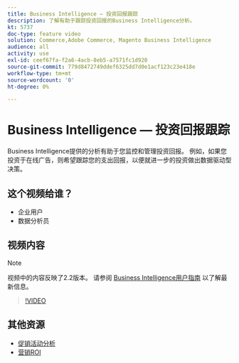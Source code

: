 ```yaml
---
title: Business Intelligence — 投资回报跟踪
description: 了解有助于跟踪投资回报的Business Intelligence分析。
kt: 5737
doc-type: feature video
solution: Commerce,Adobe Commerce, Magento Business Intelligence
audience: all
activity: use
exl-id: ceef67fa-f2a6-4acb-8eb5-a7571fc1d920
source-git-commit: 779d8472749ddef6325dd7d0e1acf123c23e418e
workflow-type: tm+mt
source-wordcount: '0'
ht-degree: 0%

---
```


# Business Intelligence — 投资回报跟踪

Business Intelligence提供的分析有助于您监控和管理投资回报。 例如，如果您投资于在线广告，则希望跟踪您的支出回报，以便就进一步的投资做出数据驱动型决策。

## 这个视频给谁？

- 企业用户
- 数据分析员

## 视频内容

>[!NOTE]
>
>视频中的内容反映了2.2版本。 请参阅 [Business Intelligence用户指南](https://docs.magento.com/mbi/) 以了解最新信息。

>[!VIDEO](https://video.tv.adobe.com/v/35991?quality=12&learn=on)

## 其他资源

- [促销活动分析](https://docs.magento.com/mbi/data-analyst/analysis/camp-analysis.html)
- [营销ROI](https://docs.magento.com/mbi/data-analyst/analysis/marketing-roi.html)
